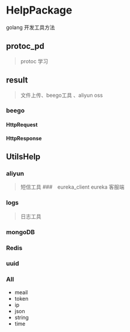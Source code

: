 # HelpPackage
golang 开发工具方法
## protoc_pd
> protoc 学习
## result
> 文件上传、beego工具 、aliyun oss
### beego
#### HttpRequest
#### HttpResponse
## UtilsHelp
### aliyun
> 短信工具
###　eureka_client 
> eureka 客服端
### logs
> 日志工具
### mongoDB
### Redis
### uuid
### All
- meail
- token
- ip
- json
- string
- time

